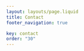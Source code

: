 ```yaml
---
layout: layouts/page.liquid
title: Contact
footer_navigation: true

key: contact
order: "30"
---
```

